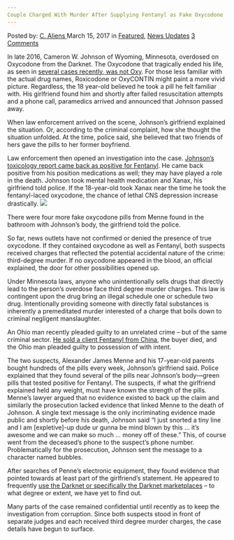 ```yaml
---
Couple Charged With Murder After Supplying Fentanyl as Fake Oxycodone
---
```

<article class="post-listing post-18625 post type-post status-publish format-standard has-post-thumbnail hentry 

<div class="post-inner">
<span>Posted by: <a href="https://www.deepdotweb.com/author/caliens/" title="">C. Aliens </a></span>
<span>March 15, 2017</span>
<span>in <a href="https://www.deepdotweb.com/category/deepdot-news/" rel="category tag">Featured</a>, <a href="https://www.deepdotweb.com/category/news-updates/" rel="category tag">News Updates</a></span>
<span><a href="https://www.deepdotweb.com/2017/03/15/couple-charged-with-murder-after-supplying-fentanyl-as-fake-oxycodone/#comments">3 Comments</a></span>


<p>In late 2016, Cameron W. Johnson of Wyoming, Minnesota, overdosed on Oxycodone from the Darknet. The Oxycodone that tragically ended his life, as seen in <a href="https://www.deepdotweb.com/2016/09/23/pill-counterfeiting-lab-bust-dea-warns-fentanyls-danger/">several cases recently, was not Oxy</a>. For those less familiar with the actual drug names, Roxicodone or OxyCONTIN might paint a more vivid picture. Regardless, the 18 year-old believed he took a pill he felt familiar with. His girlfriend found him and shortly after failed resuscitation attempts and a phone call, paramedics arrived and announced that Johnson passed away.</p>
<p>When law enforcement arrived on the scene, Johnson’s girlfriend explained the situation. Or, according to the criminal complaint, how she thought the situation unfolded. At the time, police said, she believed that two friends of hers gave the pills to her former boyfriend.</p>
<p>Law enforcement then opened an investigation into the case. <a href="http://m.startribune.com/teen-couple-charged-in-chisago-co-with-murder-in-overdose-death-of-18-year-old/414411113/">Johnson’s toxicology report came back as positive for Fentanyl</a>. He came back positive from his position medications as well; they may have played a role in the death. Johnson took mental health medication and Xanax, his girlfriend told police. If the 18-year-old took Xanax near the time he took the fentanyl-laced oxycodone, the chance of lethal CNS depression increase drastically. <img class="wp-image-18635 aligncenter" src="/imgs/2017/03/word-image-4.jpeg" srcset="/imgs/2017/03/word-image-4.jpeg 827w, /imgs/2017/03/word-image-4-300x194.jpeg 300w" sizes="(max-width: 827px) 100vw, 827px"/></p>
<p>There were four more fake oxycodone pills from Menne found in the bathroom with Johnson’s body, the girlfriend told the police.</p>
<p>So far, news outlets have not confirmed or denied the presence of true oxycodone. If they contained oxycodone as well as Fentanyl, both suspects received charges that reflected the potential accidental nature of the crime: third-degree murder. If no oxycodone appeared in the blood, an official explained, the door for other possibilities opened up.</p>
<p>Under Minnesota laws, anyone who unintentionally sells drugs that directly lead to the person&#8217;s overdose face third degree murder charges. This law is contingent upon the drug bring an illegal schedule one or schedule two drug. Intentionally providing someone with directly fatal substances is inherently a premeditated murder interested of a charge that boils down to criminal negligent manslaughter.</p>
<p>An Ohio man recently pleaded guilty to an unrelated crime – but of the same criminal sector. <a href="https://www.deepdotweb.com/2017/02/04/ohio-man-pleaded-guilty-selling-fentanyl-china-resulted-fatal-overdose/">He sold a client Fentanyl from China</a>, the buyer died, and the Ohio man pleaded guilty to possession of with intent.</p>
<p>The two suspects, Alexander James Menne and his 17-year-old parents bought hundreds of the pills every week, Johnson&#8217;s girlfriend said. Police explained that they found several of the pills near Johnson&#8217;s body—green pills that tested positive for Fentanyl. The suspects, if what the girlfriend explained held any weight, must have known the strength of the pills. Menne’s lawyer argued that no evidence existed to back up the claim and similarly the prosecution lacked evidence that linked Menne to the death of Johnson. A single text message is the only incriminating evidence made public and shortly before his death, Johnson said “I just snorted a tiny line and I am [expletive]-up dude ur gunna be mind blown by this &#8230; it’s awesome and we can make so much &#8230; money off of these.” This, of course went from the deceased’s phone to the suspect’s phone number. Problematically for the prosecution, Johnson sent the message to a character named bubbles.</p>
<p>After searches of Penne’s electronic equipment, they found evidence that pointed towards at least part of the girlfriend&#8217;s statement. He appeared to frequently <a href="https://www.deepdotweb.com/marketplace-directory/categories/top-markets/">use the Darknet or specifically the Darknet marketplaces</a> – to what degree or extent, we have yet to find out.</p>
<p>Many parts of the case remained confidential until recently as to keep the investigation from corruption. Since both suspects stood in front of separate judges and each received third degree murder charges, the case details have begun to surface.</p>
</div>
<span style="display:none" class="updated">2017-03-15</span>
<div style="display:none" class="vcard author" itemprop="author" itemscope itemtype="http://schema.org/Person"><strong class="fn" itemprop="name"><a href="https://www.deepdotweb.com/author/caliens/" title="Posts by C. Aliens" rel="author">C. Aliens</a></strong></div>
</div>
</article>


